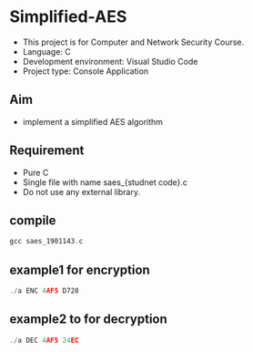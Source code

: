 # Simplified-AES
- This project is for Computer and Network Security Course.
- Language: C
- Development environment: Visual Studio Code
- Project type: Console Application
## Aim
- implement a simplified AES algorithm
## Requirement
- Pure C
- Single file with name saes_{studnet code}.c 
- Do not use any external library.
## compile
```c
gcc saes_1901143.c
```
## example1 for encryption
```c
./a ENC 4AF5 D728 
```
## example2 to for decryption
```c
./a DEC 4AF5 24EC 
```
